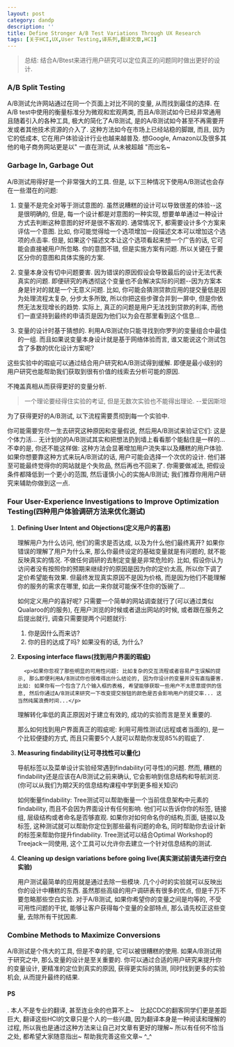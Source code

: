 ```yaml
---
layout: post
category: dandp
description: ''
title: Define Stronger A/B Test Variations Through UX Research
tags: [关于HCI,UX,User Testing,译系列,翻译文章,HCI]
---
```


<blockquote>总结: 结合A/Btest来进行用户研究可以定位真正的问题同时做出更好的设计.</blockquote>

<h3><strong>A/B Split Testing</strong></h3>

A/B测试允许网站通过在同一个页面上对比不同的变量, 从而找到最佳的选择. 在A/B test中使用的衡量标准分为微观和宏观两类, 而且A/B测试如今已经非常通用且随着引入的各种工具, 极大的简化了A/B测试, 是的A/B测试如今甚至不再需要开发或者其他技术资源的介入了. 这种方法如今在市场上已经站稳的脚跟, 而且, 因为它的低成本, 它在用户体验设计行业也越来越普及. 想Google, Amazon以及很多其他的电子商务网站更是以" 一直在测试, 从未被超越 "而出名~

<h3><strong>Garbage In, Garbage Out</strong></h3>

A/B测试用得好是一个非常强大的工具. 但是, 以下三种情况下使用A/B测试也会存在一些潜在的问题:

<ol>
  	<li><p>变量不是完全对等于测试意图的. 虽然说糟糕的设计可以导致很差的体验--这是很明确的, 但是, 每一个设计都是对意图的一种实现, 想要单单通过一种设计方式去判断这种意图的好坏是很不客观的. 通常情况下, 都需要设计多个方案来评估一个意图. 比如, 你可能觉得给一个选项增加一段描述文本可以增加这个选项的点击率. 但是, 如果这个描述文本让这个选项看起来想一个广告的话, 它可能会直接被用户所忽略. 你的意图不错, 但是实施方案有问题. 所以关键在于要区分你的意图和具体实施的方案.</p></li>
	<li><p>变量本身没有切中问题要害. 因为错误的原因假设会导致最后的设计无法代表真实的问题. 即便研究的再透彻这个变量也不会解决实际的问题--因为方案本身是针对的就是一个无意义问题. 比如, 你可能会猜测贷款应用的提交量低是因为处理流程太复杂, 分步太多所致, 所以你把这些步骤合并到一屏中, 但是你依然无法发现增长的趋势. 实际上, 真正的问题是用户无法找到贷款的利率, 而他们一直坚持到最终的申请页是因为他们以为会在那里看到这个信息...</p></li>
	<li><p>变量的设计时基于猜想的. 利用A/B测试你只能寻找到你罗列的变量组合中最佳的一组. 而且如果说变量本身设计就是基于网络体验而言, 谁又能说这个测试包含了多数的优化设计方案呢?</p></li>

</ol>

这些实验中的瑕疵可以通过结合用户研究和A/B测试得到缓解. 即便是最小级别的用户研究也能帮助我们获取到很有价值的线索去分析可能的原因.

不掩盖真相从而获得更好的变量分析.

<blockquote>一个理论要经得住实验的考证, 但是无数次实验也不能得出理论. --爱因斯坦</blockquote>

为了获得更好的A/B测试, 以下流程需要贯彻到每一个实验中.
<img src="http://s3.amazonaws.com/media.nngroup.com/media/editor/2014/04/17/a-b-test-logic.png" alt="" />

你可能需要穷尽一生去研究这种原因和变量假说, 然后用A/B测试来验证它们: 这是个体力活... 无计划的的A/B测试其实和把想法扔到墙上看看那个能黏住是一样的...不幸的是, 你还不能这样做: 这种方法会显著增加用户流失率以及糟糕的用户体验. 如果你想要靠这种方式来玩A/B测试的话, 用户可能会选择一个次优的设计. 他们甚至可能最终觉得你的网站就是个失败品, 然后再也不回来了. 你需要做减法, 把假设条件都降低到一个更小的范围, 然后谨慎小心的实施A/B测试; 我们推荐你用用户研究来辅助你做到这一点.

<h3><strong>Four User-Experience Investigations to Improve Optimization Testing(四种用户体验调研方法来优化测试)</strong></h3>

<ol>
  	<li><strong>Defining User Intent and Objections(定义用户的喜恶)</strong>
		<p>理解用户为什么访问, 他们的需求是否达成, 以及为什么他们最终离开? 如果你错误的理解了用户为什么来, 那么你最终设定的基础变量就是有问题的, 就不能反映真实的情况. 不做任何调研的去制定变量是非常危险的. 比如, 假设你认为访问者没有按照你的预期来继续拧的原因是因为你的定价太高, 所以你下调了定价希望能有效果. 但最终发现真实原因不是因为价格, 而是因为他们不能理解你的服务的需求在哪里, 如此一来你就可能保不住你的饭碗了...</p>
      <p>如何定义用户的喜好呢? 只需要一个简单的网站调查就行了(可以通过类似Qualaroo的的服务), 在用户浏览的时候或者退出网站的时候, 或者跟在服务之后提出就行, 调查只需要提两个问题就行:
        <ol>
          	<li>你是因什么而来访?</li>
          	<li>你的目的达成了吗? 如果没有的话, 为什么?</li>
		</ol>
</p>
  </li>
	<li><strong>Exposing interface flaws(找到用户界面的瑕疵)</strong>
      
      <p>如果你忽视了那些明显的可用性问题: 比如复杂的交互流程或者容易产生误解的提示, 那么即便利用A/B测试你也很难得出什么结论的, 因为你设计的变量并没有直指要害. 比如: 如果你有一个包含了几个输入框的表格, 希望能够获取一些用户不太愿意提供的信息, 然后你通过A/B测试来研究一下改变提交按钮的颜色是否会影响用户的提交率... 这当然纯属浪费时间...</p>
  <p>理解转化率低的真正原因对于建立有效的, 成功的实验而言是至关重要的. </p>
      <p>那么如何找到用户界面真正的瑕疵呢: 利用可用性测试(远程或者当面的), 是一个比较便捷的方式, 而且只需要5个人就可以帮助你发现85%的瑕疵了.</p>
  </li>
	<li><strong>Measuring findability(让可寻找性可以量化)</strong>
      <p>导航标签以及菜单设计实验经常遇到findability(可寻性)的问题. 然而, 糟糕的findability还是应该在A/B测试之前来确认, 它会影响到信息结构和导航浏览. (你可以从我们为期2天的信息结构课程中学到更多相关知识)</p>
      <p>如何衡量findability: Tree测试可以帮助衡量一个当前信息架构中元素的findability, 而且不会因为界面设计有任何影响. 他们可以告诉你你的标签, 链接组, 层级结构或者命名是否够直观. 如果你对如何命名你的结构,页面, 链接以及标签, 这种测试就可以帮助你定位到那些最有问题的命名, 同时帮助你去设计新的标签来帮助你提升findability. Tree测试可以结合Optimal Workshop的Treejack一同使用, 这个工具可以允许你去建立一个针对信息结构的测试.</p>
  </li>
  	<li><strong>Cleaning up design variations before going live(真实测试前请先进行空白实验)</strong>    
      <p>用户测试最简单的应用就是通过去除一些模块. 几个小时的实验就可以反映出你的设计中糟糕的东西. 虽然那些高级的用户调研表有很多的优点, 但是千万不要忽略那些空白实验. 对于A/B测试, 如果你希望你的变量之间是均等的, 不受可用性问题的干扰, 能够让客户获得每个变量的全部特点, 那么请先校正这些变量, 去除所有干扰因素.</p>
  </li>
</ol>

<h3><strong>Combine Methods to Maximize Conversions</strong></h3>

A/B测试是个伟大的工具, 但是不幸的是, 它可以被很糟糕的使用. 如果A/B测试用于研究之中, 那么变量的设计是至关重要的. 你可以通过合适的用户研究来提升你的变量设计, 更精准的定位到真实的原因, 获得更实际的猜测, 同时找到更多的实验机会, 从而提升最终的结果.

<h4><strong>PS</strong></h4>. 本人不是专业的翻译, 甚至连业余的也算不上~　比起CDC的翻客同学们更是差距巨大, 翻译这些HCI的文章只是个人的一些兴趣, 因为翻译本身是一种阅读和理解的过程, 所以我也是通过这种方法来让自己对文章有更好的理解~ 所以有任何不恰当之处, 都希望大家随意指出~ 帮助我完善这些文章~ ^_^
